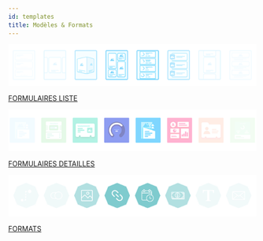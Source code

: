 ```yaml
---
id: templates
title: Modèles & Formats
---
```


<div className="wrap-template-formatter">
<a className="button button--outline button--secondary" href="custom-listform-templates"><img className="template-img" src="https://raw.githubusercontent.com/4d/4d-for-ios/release/docs/assets/en/template-formatters/buttonListFormTemplate.png"/><p>FORMULAIRES LISTE</p></a>
</div>

<div className="wrap-template-formatter">
<a className="button button--outline button--secondary" href="custom-detailform-templates"><img src="https://raw.githubusercontent.com/4d/4d-for-ios/release/docs/assets/en/template-formatters/buttonDetailFormTemplate.png"/><p>FORMULAIRES DETAILLES</p></a>
</div>

<div className="wrap-template-formatter">
<a className="button button--outline button--secondary" href="custom-data-formatters"><img src="https://raw.githubusercontent.com/4d/4d-for-ios/release/docs/assets/en/template-formatters/buttonFormatters.png"/><p >FORMATS</p></a>
</div>
